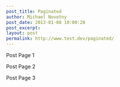 ```yaml
---
post_title: Paginated
author: Michael Novotny
post_date: 2013-01-08 10:00:20
post_excerpt:
layout: post
permalink: http://www.test.dev/paginated/
---
```

Post Page 1

<!--nextpage-->

Post Page 2

<!--nextpage-->

Post Page 3